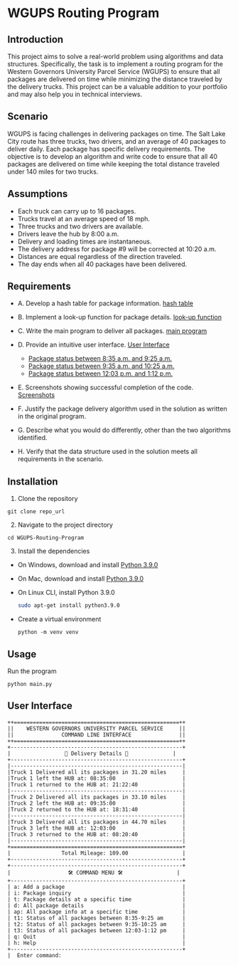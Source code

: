 # WGUPS Routing Program 

## Introduction

This project aims to solve a real-world problem using algorithms and data structures. Specifically, the task is to implement a routing program for the Western Governors University Parcel Service (WGUPS) to ensure that all packages are delivered on time while minimizing the distance traveled by the delivery trucks. This project can be a valuable addition to your portfolio and may also help you in technical interviews.

## Scenario

WGUPS is facing challenges in delivering packages on time. The Salt Lake City route has three trucks, two drivers, and an average of 40 packages to deliver daily. Each package has specific delivery requirements. The objective is to develop an algorithm and write code to ensure that all 40 packages are delivered on time while keeping the total distance traveled under 140 miles for two trucks.

## Assumptions

- Each truck can carry up to 16 packages.
- Trucks travel at an average speed of 18 mph.
- Three trucks and two drivers are available.
- Drivers leave the hub by 8:00 a.m.
- Delivery and loading times are instantaneous.
- The delivery address for package #9 will be corrected at 10:20 a.m.
- Distances are equal regardless of the direction traveled.
- The day ends when all 40 packages have been delivered.

## Requirements

- A. Develop a hash table for package information. [hash table](src/hash_table.py)

- B. Implement a look-up function for package details. [look-up function](src/package.py)

- C. Write the main program to deliver all packages. [main program](src/main.py)

- D. Provide an intuitive user interface. [User Interface](#user-interface)
  - [Package status between 8:35 a.m. and 9:25 a.m.](files/screenshot/package_status_at_specific_time_d1.png)
  - [Package status between 9:35 a.m. and 10:25 a.m.](files/screenshot/package_status_at_specific_time_d2.png)
  - [Package status between 12:03 p.m. and 1:12 p.m.](files/screenshot/package_status_at_specific_time_d3.png)

- E. Screenshots showing successful completion of the code. [Screenshots](files/screenshot/package_status_at_delivery_completion.png)

- F. Justify the package delivery algorithm used in the solution as written in the original program.

- G.  Describe what you would do differently, other than the two algorithms identified.

- H.  Verify that the data structure used in the solution meets all requirements in the scenario.


## Installation

1. Clone the repository

```commandline
git clone repo_url
```

2. Navigate to the project directory

```commandline
cd WGUPS-Routing-Program
```

3. Install the dependencies

- On Windows, download and install [Python 3.9.0](https://www.python.org/downloads/release/python-390/)

- On Mac, download and install [Python 3.9.0](https://www.python.org/downloads/release/python-390/)

- On Linux CLI, install Python 3.9.0

    ```bash
    sudo apt-get install python3.9.0
    ```


- Create a virtual environment

    ```commandline
    python -m venv venv
    ```

## Usage

Run the program

```commandline
python main.py
```

## User Interface

```commandline
++====================================================++
||    WESTERN GOVERNORS UNIVERSITY PARCEL SERVICE     ||
||               COMMAND LINE INTERFACE               ||
++====================================================++
+------------------------------------------------------+
|                 🚚 Delivery Details 🚚              |
+------------------------------------------------------+
|------------------------------------------------------|
|Truck 1 Delivered all its packages in 31.20 miles     |
|Truck 1 left the HUB at: 08:35:00                     |
|Truck 1 returned to the HUB at: 21:22:40              |
|------------------------------------------------------|
|Truck 2 Delivered all its packages in 33.10 miles     |
|Truck 2 left the HUB at: 09:35:00                     |
|Truck 2 returned to the HUB at: 18:31:40              |
|------------------------------------------------------|
|Truck 3 Delivered all its packages in 44.70 miles     |
|Truck 3 left the HUB at: 12:03:00                     |
|Truck 3 returned to the HUB at: 08:20:40              |
|------------------------------------------------------|
+======================================================+
|                Total Mileage: 109.00                 |
+------------------------------------------------------+
+------------------------------------------------------+
|                  🛠️ COMMAND MENU 🛠️                 |
+------------------------------------------------------+
| a: Add a package                                     |
| i: Package inquiry                                   |
| t: Package details at a specific time                |
| d: All package details                               |
| ap: All package info at a specific time              |
| t1: Status of all packages between 8:35-9:25 am      |
| t2: Status of all packages between 9:35-10:25 am     |
| t3: Status of all packages between 12:03-1:12 pm     |
| q: Quit                                              |
| h: Help                                              |
+------------------------------------------------------+
|  Enter command:
```
